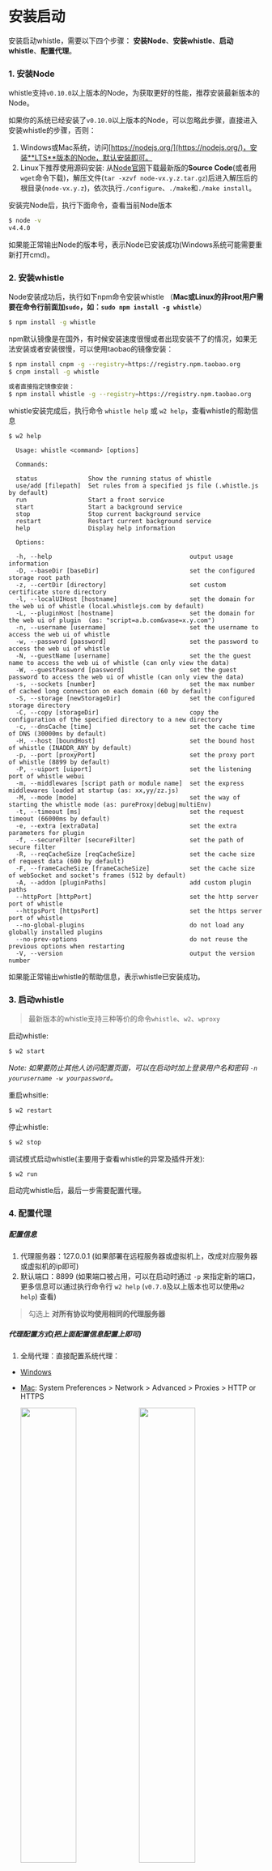 # 安装启动

安装启动whistle，需要以下四个步骤： **安装Node**、**安装whistle**、**启动whistle**、**配置代理**。

### 1. 安装Node

whistle支持`v0.10.0`以上版本的Node，为获取更好的性能，推荐安装最新版本的Node。

如果你的系统已经安装了`v0.10.0`以上版本的Node，可以忽略此步骤，直接进入安装whistle的步骤，否则：

1. Windows或Mac系统，访问[https://nodejs.org/](https://nodejs.org/)，安装**LTS**版本的Node，默认安装即可。
2. Linux下推荐使用源码安装: 从[Node官网](https://nodejs.org/en/download/)下载最新版的**Source Code**(或者用`wget`命令下载)，解压文件(`tar -xzvf node-vx.y.z.tar.gz`)后进入解压后的根目录(`node-vx.y.z`)，依次执行`./configure`、`./make`和`./make install`。

安装完Node后，执行下面命令，查看当前Node版本

```sh
$ node -v
v4.4.0
```
如果能正常输出Node的版本号，表示Node已安装成功(Windows系统可能需要重新打开cmd)。

### 2. 安装whistle

Node安装成功后，执行如下npm命令安装whistle （**Mac或Linux的非root用户需要在命令行前面加`sudo`，如：`sudo npm install -g whistle`**）

```sh
$ npm install -g whistle
```

npm默认镜像是在国外，有时候安装速度很慢或者出现安装不了的情况，如果无法安装或者安装很慢，可以使用taobao的镜像安装：

```sh
$ npm install cnpm -g --registry=https://registry.npm.taobao.org
$ cnpm install -g whistle

或者直接指定镜像安装：
$ npm install whistle -g --registry=https://registry.npm.taobao.org
```

whistle安装完成后，执行命令 `whistle help` 或 `w2 help`，查看whistle的帮助信息

```
$ w2 help

  Usage: whistle <command> [options]

  Commands:

  status              Show the running status of whistle
  use/add [filepath]  Set rules from a specified js file (.whistle.js by default)
  run                 Start a front service
  start               Start a background service
  stop                Stop current background service
  restart             Restart current background service
  help                Display help information

  Options:

  -h, --help                                      output usage information
  -D, --baseDir [baseDir]                         set the configured storage root path
  -z, --certDir [directory]                       set custom certificate store directory
  -l, --localUIHost [hostname]                    set the domain for the web ui of whistle (local.whistlejs.com by default)
  -L, --pluginHost [hostname]                     set the domain for the web ui of plugin  (as: "script=a.b.com&vase=x.y.com")
  -n, --username [username]                       set the username to access the web ui of whistle
  -w, --password [password]                       set the password to access the web ui of whistle
  -N, --guestName [username]                      set the the guest name to access the web ui of whistle (can only view the data)
  -W, --guestPassword [password]                  set the guest password to access the web ui of whistle (can only view the data)
  -s, --sockets [number]                          set the max number of cached long connection on each domain (60 by default)
  -S, --storage [newStorageDir]                   set the configured storage directory
  -C, --copy [storageDir]                         copy the configuration of the specified directory to a new directory
  -c, --dnsCache [time]                           set the cache time of DNS (30000ms by default)
  -H, --host [boundHost]                          set the bound host of whistle (INADDR_ANY by default)
  -p, --port [proxyPort]                          set the proxy port of whistle (8899 by default)
  -P, --uiport [uiport]                           set the listening port of whistle webui
  -m, --middlewares [script path or module name]  set the express middlewares loaded at startup (as: xx,yy/zz.js)
  -M, --mode [mode]                               set the way of starting the whistle mode (as: pureProxy|debug|multiEnv)
  -t, --timeout [ms]                              set the request timeout (66000ms by default)
  -e, --extra [extraData]                         set the extra parameters for plugin
  -f, --secureFilter [secureFilter]               set the path of secure filter
  -R, --reqCacheSize [reqCacheSize]               set the cache size of request data (600 by default)
  -F, --frameCacheSize [frameCacheSize]           set the cache size of webSocket and socket's frames (512 by default)
  -A, --addon [pluginPaths]                       add custom plugin paths
  --httpPort [httpPort]                           set the http server port of whistle
  --httpsPort [httpsPort]                         set the https server port of whistle
  --no-global-plugins                             do not load any globally installed plugins
  --no-prev-options                               do not reuse the previous options when restarting
  -V, --version                                   output the version number

```

如果能正常输出whistle的帮助信息，表示whistle已安装成功。


### 3. 启动whistle

>最新版本的whistle支持三种等价的命令`whistle`、`w2`、`wproxy`

启动whistle:
```sh
$ w2 start
```

*Note: 如果要防止其他人访问配置页面，可以在启动时加上登录用户名和密码 `-n yourusername -w yourpassword`。*

重启whsitle:
```sh
$ w2 restart
```

停止whistle:
```sh
$ w2 stop
```

调试模式启动whistle(主要用于查看whistle的异常及插件开发):
```sh
$ w2 run
```

启动完whistle后，最后一步需要配置代理。

### 4. 配置代理

##### 配置信息

1. 代理服务器：127.0.0.1 (如果部署在远程服务器或虚拟机上，改成对应服务器或虚拟机的ip即可)
2. 默认端口：8899 (如果端口被占用，可以在启动时通过 `-p` 来指定新的端口，更多信息可以通过执行命令行 `w2 help` (`v0.7.0`及以上版本也可以使用`w2 help`) 查看)

> 勾选上 **对所有协议均使用相同的代理服务器**

##### 代理配置方式(把上面配置信息配置上即可)

1. 全局代理：直接配置系统代理：
  * [Windows](http://jingyan.baidu.com/article/0aa22375866c8988cc0d648c.html) 
  * [Mac](http://jingyan.baidu.com/article/a378c960849144b3282830dc.html): System Preferences > Network > Advanced > Proxies > HTTP or HTTPS
    <div>
      <img src='./img/mac-proxy-1.jpg' width='48%' />
      <img src='./img/mac-proxy-2.jpg' width='48%' />
    </div>
  * Linux: Settings > Network > VPN > Network Proxy > Manual

    <div>
      <img src='./img/linux-proxy-1.jpg' width='48%' />
      <img src='./img/linux-proxy-2.jpg' width='48%' />
    </div>

2. 浏览器代理：安装浏览器代理插件 (**推荐**)

	* 安装Chrome代理插件：推荐安装[SwitchyOmega](https://chrome.google.com/webstore/detail/padekgcemlokbadohgkifijomclgjgif)

    <div><img src='./img/switchyomega.jpg' /></div>
	* Firefox: 地址栏输入访问 `about:preferences`，找到 `Network Proxy`，选择 `手动代理配置(Manual proxy configuration)`，输入代理服务器地址、端口，保存

    <div>
      <img src='./img/firefox-proxy-1.jpg' width='48%' />
      <img src='./img/firefox-proxy-2.jpg' width='48%' />
    </div>

3. 移动端需要在`设置`中配置当前Wi-Fi的代理，以 iOS 为例：

  <div><img src='./img/iOS-proxy-all.jpg' /></div>


PS: 如果配置完代理，手机无法访问，可能是whistle所在的电脑防火墙限制了远程访问whistle的端口，关闭防火墙或者设置白名单：[http://jingyan.baidu.com/article/870c6fc317cae7b03ee4be48.html](http://jingyan.baidu.com/article/870c6fc317cae7b03ee4be48.html)


### 访问配置页面

启动whistle及配置完代理后，用**Chrome浏览器(由于css兼容性问题界面只支持Chrome浏览器)**访问配置页面，如果能正常打开页面，whistle安装启动完毕，可以开始使用。

可以通过以下两种方式来访问配置页面：
* 方式1：域名访问 [http://local.whistlejs.com/](http://local.whistlejs.com/)
* 方式2：通过ip+端口来访问，形式如 `http://whistleServerIP:whistlePort/` e.g. [http://127.0.0.1:8899](http://127.0.0.1:8899)
* 方式2：通过命令行参数 `-P xxxx` 自定义webui的端口(`xxxx`表示要设置的端口号)，自定义端口支持上述两种方式访问，也支持 [http://127.0.0.1:xxxx](http://127.0.0.1:xxxx)
